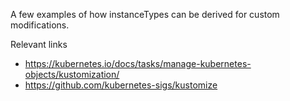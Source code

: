  A few examples of how instanceTypes can be derived for custom modifications.

Relevant links
- https://kubernetes.io/docs/tasks/manage-kubernetes-objects/kustomization/
- https://github.com/kubernetes-sigs/kustomize
